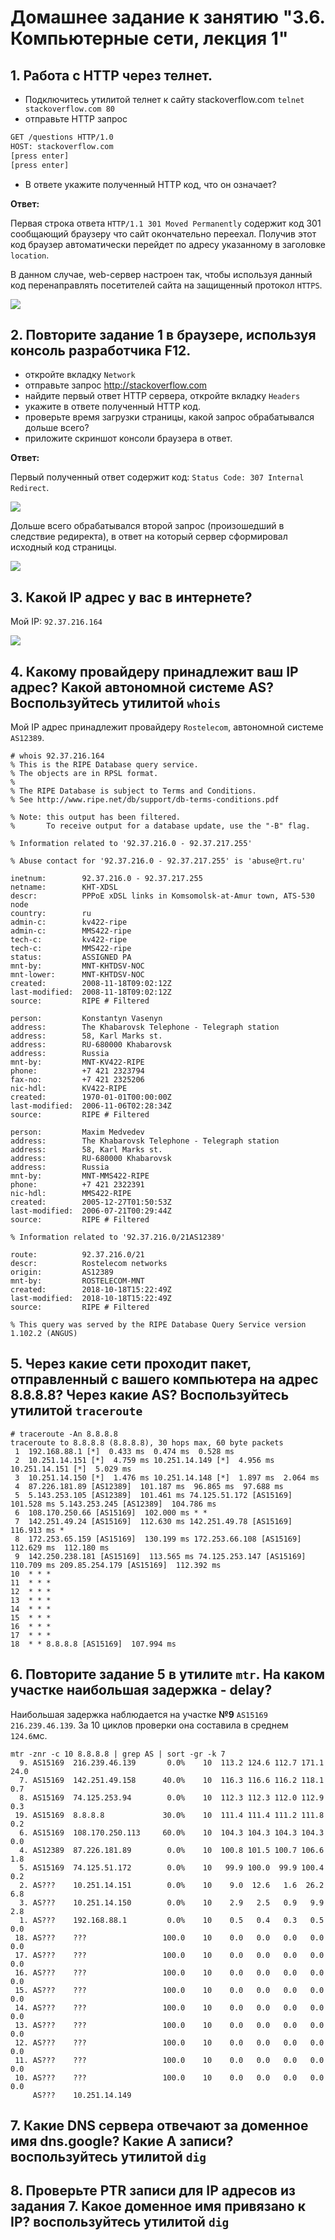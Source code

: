 # Домашнее задание к занятию "3.6. Компьютерные сети, лекция 1"

## 1. Работа c HTTP через телнет.
- Подключитесь утилитой телнет к сайту stackoverflow.com
`telnet stackoverflow.com 80`
- отправьте HTTP запрос
```bash
GET /questions HTTP/1.0
HOST: stackoverflow.com
[press enter]
[press enter]
```
- В ответе укажите полученный HTTP код, что он означает?

**Ответ:**

Первая строка ответа `HTTP/1.1 301 Moved Permanently` содержит код 301 сообщающий браузеру что сайт окончательно переехал. Получив этот код браузер автоматически перейдет по адресу указанному в заголовке `location`.

В данном случае, web-сервер настроен так, чтобы используя данный код перенаправлять посетителей сайта на защищенный протокол `HTTPS`.

![](https://github.com/rudenko-ma/netology.homeworks/blob/main/03-sysadmin-06-net/img/q1.png)

## 2. Повторите задание 1 в браузере, используя консоль разработчика F12.
- откройте вкладку `Network`
- отправьте запрос http://stackoverflow.com
- найдите первый ответ HTTP сервера, откройте вкладку `Headers`
- укажите в ответе полученный HTTP код.
- проверьте время загрузки страницы, какой запрос обрабатывался дольше всего?
- приложите скриншот консоли браузера в ответ.

**Ответ:**

Первый полученный ответ содержит код: `Status Code: 307 Internal Redirect`.

![](https://github.com/rudenko-ma/netology.homeworks/blob/main/03-sysadmin-06-net/img/q2_1.png)

Дольше всего обрабатывался второй запрос (произошедший в следствие редиректа), в ответ на который сервер сформировал исходный код страницы.

![](https://github.com/rudenko-ma/netology.homeworks/blob/main/03-sysadmin-06-net/img/q2_2.png)

## 3. Какой IP адрес у вас в интернете?

Мой IP: `92.37.216.164`

![](https://github.com/rudenko-ma/netology.homeworks/blob/main/03-sysadmin-06-net/img/q3.png)

## 4. Какому провайдеру принадлежит ваш IP адрес? Какой автономной системе AS? Воспользуйтесь утилитой `whois`

Мой IP адрес принадлежит провайдеру `Rostelecom`, автономной системе `AS12389`.

```
# whois 92.37.216.164
% This is the RIPE Database query service.
% The objects are in RPSL format.
%
% The RIPE Database is subject to Terms and Conditions.
% See http://www.ripe.net/db/support/db-terms-conditions.pdf

% Note: this output has been filtered.
%       To receive output for a database update, use the "-B" flag.

% Information related to '92.37.216.0 - 92.37.217.255'

% Abuse contact for '92.37.216.0 - 92.37.217.255' is 'abuse@rt.ru'

inetnum:        92.37.216.0 - 92.37.217.255
netname:        KHT-XDSL
descr:          PPPoE xDSL links in Komsomolsk-at-Amur town, ATS-530 node
country:        ru
admin-c:        kv422-ripe
admin-c:        MMS422-ripe
tech-c:         kv422-ripe
tech-c:         MMS422-ripe
status:         ASSIGNED PA
mnt-by:         MNT-KHTDSV-NOC
mnt-lower:      MNT-KHTDSV-NOC
created:        2008-11-18T09:02:12Z
last-modified:  2008-11-18T09:02:12Z
source:         RIPE # Filtered

person:         Konstantyn Vasenyn
address:        The Khabarovsk Telephone - Telegraph station
address:        58, Karl Marks st.
address:        RU-680000 Khabarovsk
address:        Russia
mnt-by:         MNT-KV422-RIPE
phone:          +7 421 2323794
fax-no:         +7 421 2325206
nic-hdl:        KV422-RIPE
created:        1970-01-01T00:00:00Z
last-modified:  2006-11-06T02:28:34Z
source:         RIPE # Filtered

person:         Maxim Medvedev
address:        The Khabarovsk Telephone - Telegraph station
address:        58, Karl Marks st.
address:        RU-680000 Khabarovsk
address:        Russia
mnt-by:         MNT-MMS422-RIPE
phone:          +7 421 2322391
nic-hdl:        MMS422-RIPE
created:        2005-12-27T01:50:53Z
last-modified:  2006-07-21T00:29:44Z
source:         RIPE # Filtered

% Information related to '92.37.216.0/21AS12389'

route:          92.37.216.0/21
descr:          Rostelecom networks
origin:         AS12389
mnt-by:         ROSTELECOM-MNT
created:        2018-10-18T15:22:49Z
last-modified:  2018-10-18T15:22:49Z
source:         RIPE # Filtered

% This query was served by the RIPE Database Query Service version 1.102.2 (ANGUS)
```

## 5. Через какие сети проходит пакет, отправленный с вашего компьютера на адрес 8.8.8.8? Через какие AS? Воспользуйтесь утилитой `traceroute`

```
# traceroute -An 8.8.8.8
traceroute to 8.8.8.8 (8.8.8.8), 30 hops max, 60 byte packets
 1  192.168.88.1 [*]  0.433 ms  0.474 ms  0.528 ms
 2  10.251.14.151 [*]  4.759 ms 10.251.14.149 [*]  4.956 ms 10.251.14.151 [*]  5.029 ms
 3  10.251.14.150 [*]  1.476 ms 10.251.14.148 [*]  1.897 ms  2.064 ms
 4  87.226.181.89 [AS12389]  101.187 ms  96.865 ms  97.688 ms
 5  5.143.253.105 [AS12389]  101.461 ms 74.125.51.172 [AS15169]  101.528 ms 5.143.253.245 [AS12389]  104.786 ms
 6  108.170.250.66 [AS15169]  102.000 ms * *
 7  142.251.49.24 [AS15169]  112.630 ms 142.251.49.78 [AS15169]  116.913 ms *
 8  172.253.65.159 [AS15169]  130.199 ms 172.253.66.108 [AS15169]  112.629 ms  112.180 ms
 9  142.250.238.181 [AS15169]  113.565 ms 74.125.253.147 [AS15169]  110.709 ms 209.85.254.179 [AS15169]  112.392 ms
10  * * *
11  * * *
12  * * *
13  * * *
14  * * *
15  * * *
16  * * *
17  * * *
18  * * 8.8.8.8 [AS15169]  107.994 ms
```

## 6. Повторите задание 5 в утилите `mtr`. На каком участке наибольшая задержка - delay?

Наибольшая задержка наблюдается на участке **№9** `AS15169  216.239.46.139`. За 10 циклов проверки она составила в среднем `124.6`мс.

```
mtr -znr -c 10 8.8.8.8 | grep AS | sort -gr -k 7
  9. AS15169  216.239.46.139       0.0%    10  113.2 124.6 112.7 171.1  24.0
  7. AS15169  142.251.49.158      40.0%    10  116.3 116.6 116.2 118.1   0.7
  8. AS15169  74.125.253.94        0.0%    10  112.3 112.3 112.0 112.9   0.3
 19. AS15169  8.8.8.8             30.0%    10  111.4 111.4 111.2 111.8   0.2
  6. AS15169  108.170.250.113     60.0%    10  104.3 104.3 104.3 104.3   0.0
  4. AS12389  87.226.181.89        0.0%    10  100.8 101.5 100.7 106.6   1.8
  5. AS15169  74.125.51.172        0.0%    10   99.9 100.0  99.9 100.4   0.2
  2. AS???    10.251.14.151        0.0%    10    9.0  12.6   1.6  26.2   6.8
  3. AS???    10.251.14.150        0.0%    10    2.9   2.5   0.9   9.9   2.8
  1. AS???    192.168.88.1         0.0%    10    0.5   0.4   0.3   0.5   0.0
 18. AS???    ???                 100.0    10    0.0   0.0   0.0   0.0   0.0
 17. AS???    ???                 100.0    10    0.0   0.0   0.0   0.0   0.0
 16. AS???    ???                 100.0    10    0.0   0.0   0.0   0.0   0.0
 15. AS???    ???                 100.0    10    0.0   0.0   0.0   0.0   0.0
 14. AS???    ???                 100.0    10    0.0   0.0   0.0   0.0   0.0
 13. AS???    ???                 100.0    10    0.0   0.0   0.0   0.0   0.0
 12. AS???    ???                 100.0    10    0.0   0.0   0.0   0.0   0.0
 11. AS???    ???                 100.0    10    0.0   0.0   0.0   0.0   0.0
 10. AS???    ???                 100.0    10    0.0   0.0   0.0   0.0   0.0
     AS???    10.251.14.149
```

## 7. Какие DNS сервера отвечают за доменное имя dns.google? Какие A записи? воспользуйтесь утилитой `dig`



## 8. Проверьте PTR записи для IP адресов из задания 7. Какое доменное имя привязано к IP? воспользуйтесь утилитой `dig`


